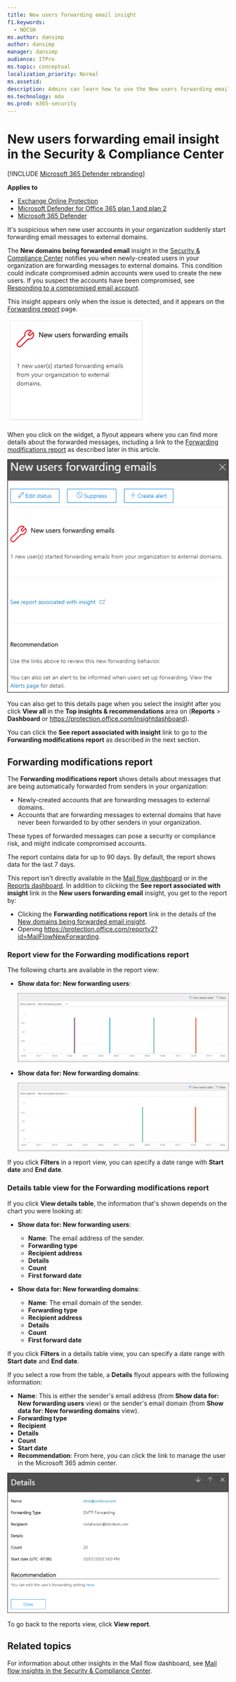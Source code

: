 ```yaml
---
title: New users forwarding email insight
f1.keywords: 
  - NOCSH
ms.author: dansimp
author: dansimp
manager: dansimp
audience: ITPro
ms.topic: conceptual
localization_priority: Normal
ms.assetid: 
description: Admins can learn how to use the New users forwarding email insight in the Security & Compliance Center to investigate when users in their organization are forwarding messages to new domains.
ms.technology: mdo
ms.prod: m365-security
---
```


# New users forwarding email insight in the Security & Compliance Center

[!INCLUDE [Microsoft 365 Defender rebranding](../includes/microsoft-defender-for-office.md)]

**Applies to**
- [Exchange Online Protection](exchange-online-protection-overview.md)
- [Microsoft Defender for Office 365 plan 1 and plan 2](defender-for-office-365.md)
- [Microsoft 365 Defender](../defender/microsoft-365-defender.md)

It's suspicious when new user accounts in your organization suddenly start forwarding email messages to external domains.

The **New domains being forwarded email** insight in the [Security & Compliance Center](https://protection.office.com) notifies you when newly-created users in your organization are forwarding messages to external domains. This condition could indicate compromised admin accounts were used to create the new users. If you suspect the accounts have been compromised, see [Responding to a compromised email account](responding-to-a-compromised-email-account.md).

This insight appears only when the issue is detected, and it appears on the [Forwarding report](view-mail-flow-reports.md#forwarding-report) page.

![New users forwarding email insight.](../../media/mfi-new-users-forwarding-email.png)

When you click on the widget, a flyout appears where you can find more details about the forwarded messages, including a link to the [Forwarding modifications report](#forwarding-modifications-report) as described later in this article.

![Details flyout that appears after clicking on the New users forwarding email insight.](../../media/mfi-new-users-forwarding-email-details.png)

You can also get to this details page when you select the insight after you click **View all** in the **Top insights & recommendations** area on (**Reports** \> **Dashboard** or <https://protection.office.com/insightdashboard>).

You can click the **See report associated with insight** link to go to the **Forwarding modifications report** as described in the next section.

## Forwarding modifications report

The **Forwarding modifications report** shows details about messages that are being automatically forwarded from senders in your organization:

- Newly-created accounts that are forwarding messages to external domains.
- Accounts that are forwarding messages to external domains that have never been forwarded to by other senders in your organization.

These types of forwarded messages can pose a security or compliance risk, and might indicate compromised accounts.

The report contains data for up to 90 days. By default, the report shows data for the last 7 days.

This report isn't directly available in the [Mail flow dashboard](mail-flow-insights-v2.md) or in the [Reports dashboard](view-mail-flow-reports.md). In addition to clicking the **See report associated with insight** link in the **New users forwarding email** insight, you get to the report by:

- Clicking the **Forwarding notifications report** link in the details of the [New domains being forwarded email insight](mfi-new-domains-being-forwarded-email.md).
- Opening <https://protection.office.com/reportv2?id=MailFlowNewForwarding>.

### Report view for the Forwarding modifications report

The following charts are available in the report view:

- **Show data for: New forwarding users**:

  ![New forwarding users view in the Forwarding modifications report.](../../media/forwarding-modifications-report-new-forwarding-users.png)

- **Show data for: New forwarding domains**:

  ![New forwarded domains view in the Forwarding modifications report.](../../media/forwarding-modifications-report-new-forwarded-domains.png)

If you click **Filters** in a report view, you can specify a date range with **Start date** and **End date**.

### Details table view for the Forwarding modifications report

If you click **View details table**, the information that's shown depends on the chart you were looking at:

- **Show data for: New forwarding users**:

  - **Name**: The email address of the sender.
  - **Forwarding type**
  - **Recipient address**
  - **Details**
  - **Count**
  - **First forward date**

- **Show data for: New forwarding domains**:

  - **Name**: The email domain of the sender.
  - **Forwarding type**
  - **Recipient address**
  - **Details**
  - **Count**
  - **First forward date**

If you click **Filters** in a details table view, you can specify a date range with **Start date** and **End date**.

If you select a row from the table, a **Details** flyout appears with the following information:

- **Name**: This is either the sender's email address (from **Show data for: New forwarding users** view) or the sender's email domain (from **Show data for: New forwarding domains** view).
- **Forwarding type**
- **Recipient**
- **Details**
- **Count**
- **Start date**
- **Recommendation**: From here, you can click the link to manage the user in the Microsoft 365 admin center.

![Details flyout from the details table of the New forwarding users view in the Forwarding modifications report.](../../media/mfi-forwarding-modifications-report-new-forwarding-users-view-details-table-details.png)

To go back to the reports view, click **View report**.

## Related topics

For information about other insights in the Mail flow dashboard, see [Mail flow insights in the Security & Compliance Center](mail-flow-insights-v2.md).
